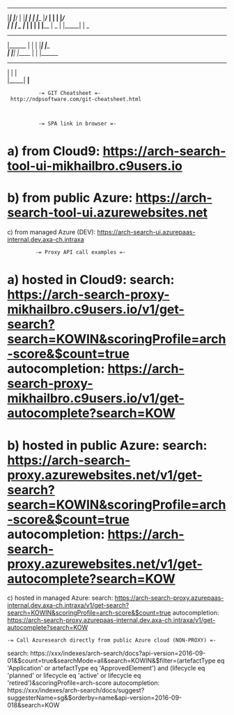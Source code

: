  _______  ______ _______ _     _ _____ _______ _______ _     _ _______ _     _  ______     
 |_____| |_____/ |       |_____|   |      |    |______ |____/     |    |     | |_____/     
 |     | |    \_ |_____  |     | __|__    |    |______ |    \_    |    |_____| |    \_     
                                                                                           
 _______ _     _ _______ _     _ _______                                                   
 |______ |     | |       |_____| |______                                                   
 ______| |_____| |_____  |     | |______                                                   
                                                                                           
 _     _ _____                                                                             
 |     |   |                                                                               
 |_____| __|__                                                                             
                                                                                           

              -= GIT Cheatsheet =- 
     http://ndpsoftware.com/git-cheatsheet.html
     


              -= SPA link in browser =-
a) from Cloud9:
https://arch-search-tool-ui-mikhailbro.c9users.io
==============================================================
b) from public Azure:
https://arch-search-tool-ui.azurewebsites.net
==============================================================
c) from managed Azure (DEV):
https://arch-search-ui.azurepaas-internal.dev.axa-ch.intraxa



             -= Proxy API call examples =-
a) hosted in Cloud9:
search:         https://arch-search-proxy-mikhailbro.c9users.io/v1/get-search?search=KOWIN&scoringProfile=arch-score&$count=true
autocompletion: https://arch-search-proxy-mikhailbro.c9users.io/v1/get-autocomplete?search=KOW
==============================================================
b) hosted in public Azure:
search:          https://arch-search-proxy.azurewebsites.net/v1/get-search?search=KOWIN&scoringProfile=arch-score&$count=true
autocompletion:  https://arch-search-proxy.azurewebsites.net/v1/get-autocomplete?search=KOW
==============================================================
c) hosted in managed Azure:
search:          https://arch-search-proxy.azurepaas-internal.dev.axa-ch.intraxa/v1/get-search?search=KOWIN&scoringProfile=arch-score&$count=true
autocompletion:  https://arch-search-proxy.azurepaas-internal.dev.axa-ch.intraxa/v1/get-autocomplete?search=KOW



    -= Call Azuresearch directly from public Azure cloud (NON-PROXY) =-
search:          https://xxx/indexes/arch-search/docs?api-version=2016-09-01&$count=true&searchMode=all&search=KOWIN&$filter=(artefactType eq 'Application' or artefactType eq 'ApprovedElement') and (lifecycle eq 'planned' or lifecycle eq 'active' or lifecycle eq 'retired')&scoringProfile=arch-score
autocompletion:  https://xxx/indexes/arch-search/docs/suggest?suggesterName=sg&$orderby=name&api-version=2016-09-018&search=KOW

